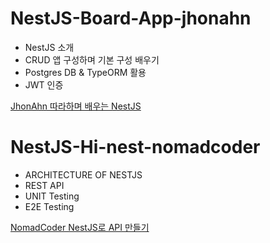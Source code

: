# NestJS-Board-App-jhonahn

- NestJS 소개
- CRUD 앱 구성하며 기본 구성 배우기
- Postgres DB & TypeORM 활용
- JWT 인증

[JhonAhn 따라하며 배우는 NestJS](https://youtu.be/3JminDpCJNE)

# NestJS-Hi-nest-nomadcoder

- ARCHITECTURE OF NESTJS
- REST API
- UNIT Testing
- E2E Testing

[NomadCoder NestJS로 API 만들기](https://nomadcoders.co/nestjs-fundamentals/lectures/1964)
